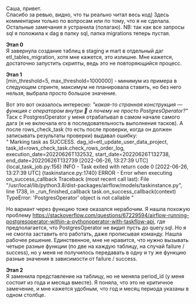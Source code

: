 Саша, привет.  
Спасибо за ревью, видно, что ты реально читал весь код)
Здесь комментарии только по вопросам или по тому, что я не сделала. Остальные замечания я устранила (полагаю).
NB: так как все запросы sql я положила к dag в папку sql, папка migrations теперь пустая.

**Этап 0**  
Я завернула создание таблиц в staging и mart в отдельный даг etl_tables_migration, хотя мне кажется, это излишне. Мне кажется, достаточно запустить скрипты, ведь это не повторяющийся процесс.  

**Этап 1**  
[min_threshold=5, max_threshold=1000000] - минимум из примера в следующем спринте, максимум не планировала ставить, но без него нельзя, выбрала просто большое значение.

Вот это вот оказалось интересно:
*"какая-то странная конструкция — функция с оператором внутри 🤔 а почему не просто PostgresOperator?"*
Таск с PostgresOperator у меня отрабатывал в самом начале самого дага (я не включала его в последовательность выполнения тасков). А после rows_check_task (то есть после проверки, когда он должен записывать результаты проверки) выдавал ошибку:  
" Marking task as SUCCESS. dag_id=etl_update_user_data_project, task_id=rows_check_task.check_rows_order_log, execution_date=20220626T132532, start_date=20220626T132738, end_date=20220626T132739
[2022-06-26, 13:27:39 UTC] {local_task_job.py:156} INFO - Task exited with return code 0
[2022-06-26, 13:27:39 UTC] {taskinstance.py:1740} ERROR - Error when executing on_success_callback
Traceback (most recent call last):
  File "/usr/local/lib/python3.8/dist-packages/airflow/models/taskinstance.py", line 1738, in _run_finished_callback
    task.on_success_callback(context)
TypeError: 'PostgresOperator' object is not callable "

Но вариант через функцию тоже оказался нерабочим. Я нашла похожую проблему https://stackoverflow.com/questions/67229594/airflow-running-postgresoperator-within-a-pythonoperator-with-taskflow-api, где предполагается, что PostgresOperator не видит пусть до query.sql. Но я не смогла заставить его работать, даже прописывая команду. Нашла рабочее решение. Единственное, мне не нравится, что нужно вызывать четыре разные функции (по две на каждую таблицу, на случай failure / success), но у меня не получилось передавать в одну и ту же функцию разные значения в зависимости от failure / success.


**Этап 2**  
Я заменила представление на таблицу, но не меняла period_id (у меня состоит из года и месяца вместе). Я поняла, что это не критичное замечение, и мне кажется удобным, что год и месяц периода указаны в одном столбце.

